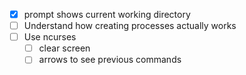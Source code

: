 - [x] prompt shows current working directory
- [ ] Understand how creating processes actually works
- [ ] Use ncurses
    - [ ] clear screen
    - [ ] arrows to see previous commands
